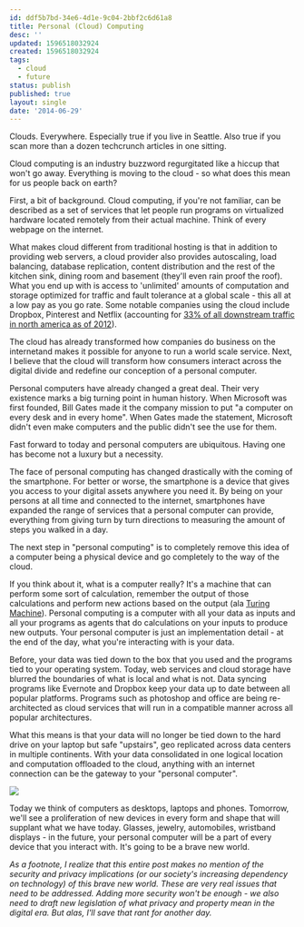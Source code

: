 ```yaml
---
id: ddf5b7bd-34e6-4d1e-9c04-2bbf2c6d61a8
title: Personal (Cloud) Computing
desc: ''
updated: 1596518032924
created: 1596518032924
tags:
  - cloud
  - future
status: publish
published: true
layout: single
date: '2014-06-29'
---
```


Clouds. Everywhere. Especially true if you live in  Seattle. Also true if you scan more than a dozen techcrunch articles in one sitting.

Cloud computing is an industry buzzword regurgitated like a hiccup that won't go away. Everything is moving to the cloud - so what does this mean for us people back on earth?

First, a bit of background. Cloud computing, if you're not familiar, can be described as a set of services that let people run programs on virtualized hardware located remotely from their actual machine. Think of every webpage on the internet.

What makes cloud different from traditional hosting is that in addition to providing web servers, a cloud provider also provides autoscaling, load balancing, database replication, content distribution and the rest of the kitchen sink, dining room and basement (they'll even rain proof the roof). What you end up with is access to 'unlimited' amounts of computation and storage optimized for traffic and fault tolerance at a global scale - this all at a low pay as you go rate. Some notable companies using the cloud include Dropbox, Pinterest and Netflix (accounting for [33% of all downstream traffic in north america as of 2012](http://www.cnet.com/news/netflix-gobbles-a-third-of-peak-internet-traffic-in-north-america/)).

The cloud has already transformed how companies do business on the internetand makes it possible for anyone to run a world scale service. Next, I believe that the cloud will transform how consumers interact across the digital divide and redefine our conception of a personal computer.

Personal computers have already changed a great deal. Their very existence marks a big turning point in human history. When Microsoft was first founded, Bill Gates made it the company mission to put "a computer on every desk and in every home". When Gates made the statement, Microsoft didn't even make computers and the public didn't see the use for them.

Fast forward to today and personal computers are ubiquitous. Having one has become not a luxury but a necessity.

The face of personal computing has changed drastically with the coming of the smartphone. For better or worse, the smartphone is a device that gives you access to your digital assets anywhere you need it. By being on your persons at all time and connected to the internet, smartphones have expanded the range of services that a personal computer can provide, everything from giving turn by turn directions to measuring the amount of steps you walked in a day.

The next step in "personal computing" is to completely remove this idea of a computer being a physical device and go completely to the way of the cloud.

If you think about it, what is a computer really? It's a machine that can perform some sort of calculation, remember the output of those calculations and perform new actions based on the output (ala [Turing Machine](http://en.wikipedia.org/wiki/Turing_machine)). Personal computing is a computer with all your data as inputs and all your programs as agents that do calculations on your inputs to produce new outputs. Your personal computer is just an implementation detail - at the end of the day, what you're interacting with is your data.

Before, your data was tied down to the box that you used and the programs tied to your operating system. Today, web services and cloud storage have blurred the boundaries of what is local and what is not. Data syncing programs like Evernote and Dropbox keep your data up to date between all popular platforms. Programs such as photoshop and office are being re-architected as cloud services that will run in a compatible manner across all popular architectures.

What this means is that your data will no longer be tied down to the hard drive on your laptop but safe "upstairs", geo replicated across data centers in multiple continents. With your data consolidated in one logical location and computation offloaded to the cloud, anything with an internet connection can be the gateway to your "personal computer".

![](http://imgs.xkcd.com/comics/mac_pc.png)

Today we think of computers as desktops, laptops and phones. Tomorrow, we'll see a proliferation of new devices in every form and shape that will supplant what we have today. Glasses, jewelry, automobiles, wristband displays - in the future, your personal computer will be a part of every device that you interact with. It's going to be a brave new world.

*As a footnote, I realize that this entire post makes no mention of the security and privacy implications (or our society's increasing dependency on technology) of this brave new world. These are very real issues that need to be addressed. Adding more security won't be enough - we also need to draft new legislation of what privacy and property mean in the digital era. But alas, I'll save that rant for another day.*

